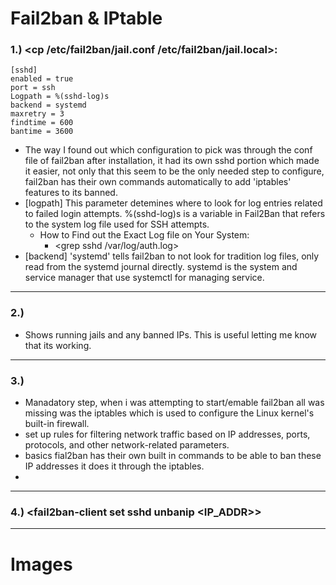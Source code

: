 # Fail2ban & IPtable

### 1.) <cp /etc/fail2ban/jail.conf /etc/fail2ban/jail.local>:
    [sshd]
    enabled = true
    port = ssh
    Logpath = %(sshd-log)s
    backend = systemd
    maxretry = 3
    findtime = 600
    bantime = 3600

- The way I found out which configuration to pick was through the conf file of fail2ban after installation, it had its own sshd portion which made it easier, not only that this seem to be the only needed step to configure, fail2ban has their own commands automatically to add 'iptables' features to its banned.
- [logpath] This parameter detemines where to look for log entries related to failed login attempts. %(sshd-log)s is a variable in Fail2Ban that refers to the system log file used for SSH attempts.
  - How to Find out the Exact Log file on Your System:
    - <grep sshd /var/log/auth.log>
- [backend] 'systemd' tells fail2ban to not look for tradition log files, only read from the systemd journal directly. systemd is the system and service manager that use systemctl for managing service.

--------------

### 2.) <fail2ban-client status sshd>
- Shows running jails and any banned IPs. This is useful letting me know that its working.
---------------

### 3.) <apt install iptables>
- Manadatory step, when i was attempting to start/emable fail2ban all was missing was the iptables which is used to configure the Linux kernel's built-in firewall.
- set up rules for filtering network traffic based on IP addresses, ports, protocols, and other network-related parameters.
- basics fial2ban has their own built in commands to be able to ban these IP addresses it does it through the iptables.
- 
---------------

### 4.) <fail2ban-client set sshd unbanip <IP_ADDR>>

---------------
# Images
